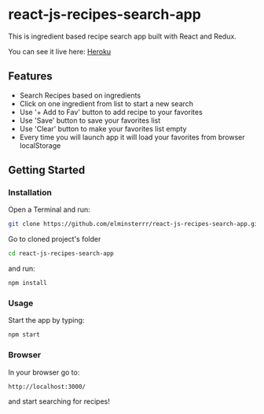# react-js-recipes-search-app

This is ingredient based recipe search app built with React and Redux.

You can see it live here: [Heroku](https://react-js-recipe-search-app.herokuapp.com/)


## Features

- Search Recipes based on ingredients
- Click on one ingredient from list to start a new search
- Use '+ Add to Fav' button to add recipe to your favorites
- Use 'Save' button to save your favorites list
- Use 'Clear' button to make your favorites list empty
- Every time you will launch app it will load your favorites from browser localStorage


## Getting Started

### Installation

Open a Terminal and run:

```sh
git clone https://github.com/elminsterrr/react-js-recipes-search-app.git
```

Go to cloned project's folder

```sh
cd react-js-recipes-search-app
```

and run:

```sh
npm install
```

### Usage

Start the app by typing:

```sh
npm start
```

### Browser

In your browser go to:

```sh
http://localhost:3000/
```

and start searching for recipes!
